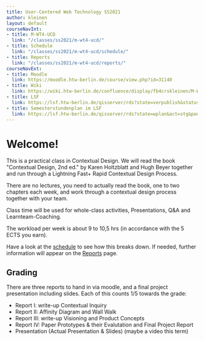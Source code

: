 ```yaml
---
title: User-Centered Web Technology SS2021
author: kleinen
layout: default
courseNavInt:
- title: M-WT4-UCD
  link: "/classes/ss2021/m-wt4-ucd/"
- title: Schedule
  link: "/classes/ss2021/m-wt4-ucd/schedule/"
- title: Reports
  link: "/classes/ss2021/m-wt4-ucd/reports/"
courseNavExt:
- title: Moodle
  link: https://moodle.htw-berlin.de/course/view.php?id=31140
- title: Wiki
  link: https://wiki.htw-berlin.de/confluence/display/fb4crskleinen/M-WT4-UCD-SoSe2021
- title: LSF
  link: https://lsf.htw-berlin.de/qisserver/rds?state=verpublish&status=init&vmfile=no&publishid=169649&moduleCall=webInfo&publishConfFile=webInfo&publishSubDir=veranstaltung
- title: Semesterstundenplan im LSF
  link: https://lsf.htw-berlin.de/qisserver/rds?state=wplan&act=stg&pool=stg&show=plan&P.vx=kurz&r_zuordabstgv.semvonint=2&r_zuordabstgv.sembisint=3&k_abstgv.abstgvnr=312
---
```


# Welcome!

This is a practical class in Contextual Design. We will read the book "Contextual Design, 2nd ed." by Karen Holtzblatt and Hugh Beyer together and
run through a Lightning Fast+ Rapid Contextual Design Process.

There are no lectures, you need to actually read the book, one to two chapters each week,
and work through a contextual design process together with your team.

Class time will be used for whole-class activities, Presentations, Q&A and Learnteam-Coaching.

The workload per week is about 9 to 10,5 hrs (in accordance with the 5 ECTS you earn).

Have a look at the [schedule](schedule) to see how this breaks down. If needed, further information will appear on the [Reports](reports) page.

## Grading

There are three reports to hand in via moodle, and a final project presentation including slides. Each of this counts 1/5 towards the grade:

* Report I: write-up Contextual Inquiry
* Report II: Affinity Diagram and Wall Walk
* Report III: write-up Visioning and Product Concepts
* Report IV: Paper Prototypes & their Evalutation and Final Project Report
* Presentation (Actual Presentation & Slides) (maybe a video this term)
